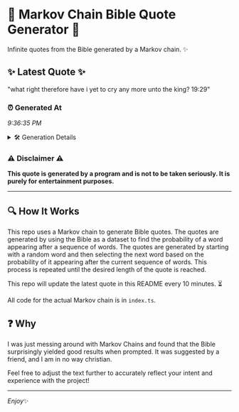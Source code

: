 # 📖 Markov Chain Bible Quote Generator 📖

Infinite quotes from the Bible generated by a Markov chain. ✨

## ✨ Latest Quote ✨
"what right therefore have i yet to cry any more unto the king? 19:29"

### ⏰ Generated At
*9:36:35 PM*

<details>
    <summary>🛠️ Generation Details</summary>
    <p>
        <strong>🌱 Seed:</strong> what<br>
        <strong>🔄 Iterations:</strong> 13<br>
        <strong>📜 Context History:</strong><br>[ what ]: right<br>[ what, right ]: therefore<br>[ what, right, therefore ]: have<br>[ what, right, therefore, have ]: i<br>[ what, right, therefore, have, i ]: yet<br>[ what, right, therefore, have, i, yet ]: to<br>[ right, therefore, have, i, yet, to ]: cry<br>[ therefore, have, i, yet, to, cry ]: any<br>[ have, i, yet, to, cry, any ]: more<br>[ i, yet, to, cry, any, more ]: unto<br>[ yet, to, cry, any, more, unto ]: the<br>[ to, cry, any, more, unto, the ]: king?<br>[ cry, any, more, unto, the, king? ]: 19:29<br>
    </p>
</details>

### ⚠️ Disclaimer ⚠️
**This quote is generated by a program and is not to be taken seriously. It is purely for entertainment purposes.**

---

## 🔍 How It Works

This repo uses a Markov chain to generate Bible quotes. The quotes are generated by using the Bible as a dataset to find the probability of a word appearing after a sequence of words. The quotes are generated by starting with a random word and then selecting the next word based on the probability of it appearing after the current sequence of words. This process is repeated until the desired length of the quote is reached.

This repo will update the latest quote in this README every 10 minutes. ⏳

All code for the actual Markov chain is in `index.ts`.

## ❓ Why

I was just messing around with Markov Chains and found that the Bible surprisingly yielded good results when prompted. 
It was suggested by a friend, and I am in no way christian.

Feel free to adjust the text further to accurately reflect your intent and experience with the project!

---

*Enjoy*✨
